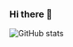 ### Hi there 👋

![GitHub stats](https://github-readme-stats.vercel.app/api?username=luis-txd&show_icons=true&theme=radical)
<!-- [![MasterHeader](https://wall.alphacoders.com/big.php?i=1292797)](https://github.com/Luis-txd) -->

<!--
**Luis-txd/Luis-txd** is a ✨ _special_ ✨ repository because its `README.md` (this file) appears on your GitHub profile.

Here are some ideas to get you started:

- 🔭 I’m currently working on ...
- 🌱 I’m currently learning ...
- 👯 I’m looking to collaborate on ...
- 🤔 I’m looking for help with ...
- 💬 Ask me about ...
- 📫 How to reach me: ...
- 😄 Pronouns: ...
- ⚡ Fun fact: ...
-->
